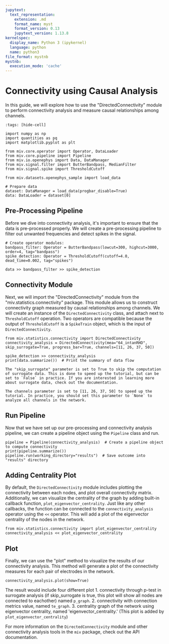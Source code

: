 ```yaml
---
jupytext:
  text_representation:
    extension: .md
    format_name: myst
    format_version: 0.13
    jupytext_version: 1.13.8
kernelspec:
  display_name: Python 3 (ipykernel)
  language: python
  name: python3
file_format: mystnb
mystnb:
  execution_mode: 'cache'
---
```


# Connectivity using Causal Analysis

In this guide, we will explore how to use the "DirectedConnectivity" module to perform connectivity analysis and measure causal relationships among channels.

```{code-cell} ipython3
:tags: [hide-cell]

import numpy as np
import quantities as pq
import matplotlib.pyplot as plt

from miv.core.operator import Operator, DataLoader
from miv.core.pipeline import Pipeline
from miv.io.openephys import Data, DataManager
from miv.signal.filter import ButterBandpass, MedianFilter
from miv.signal.spike import ThresholdCutoff

from miv.datasets.openephys_sample import load_data

# Prepare data
dataset: DataManager = load_data(progbar_disable=True)
data: DataLoader = dataset[0]
```

## Pre-Processing Pipeline

Before we dive into connectivity analysis, it's important to ensure that the data is pre-processed properly. We will create a pre-processing pipeline to filter out unwanted frequencies and detect spikes in the signal.

```{code-cell} ipython3
# Create operator modules:
bandpass_filter: Operator = ButterBandpass(lowcut=300, highcut=3000, order=4, tag="bandpass")
spike_detection: Operator = ThresholdCutoff(cutoff=4.0, dead_time=0.002, tag="spikes")

data >> bandpass_filter >> spike_detection
```

## Connectivity Module

Next, we will import the "DirectedConnectivity" module from the "miv.statistics.connectivity" package. This module allows us to construct connectivity graph measured by causal relationships among channels. We will create an instance of the `DirectedConnectivity` class, and attach next to `ThresholdCutoff` operation. Two operators are compatible because the output of `ThresholdCutoff` is a `SpikeTrain` object, which is the input of `DirectedConnectivity`.

```{code-cell} ipython3
from miv.statistics.connectivity import DirectedConnectivity
connectivity_analysis = DirectedConnectivity(mea="64_intanRHD", skip_surrogate=True, progress_bar=True, channels=[11, 26, 37, 50])

spike_detection >> connectivity_analysis
print(data.summarize())  # Print the summary of data flow
```

```{note}
The "skip_surrogate" parameter is set to True to skip the computation of surrogate data. This is done to speed up the tutorial, but can be set to `False` in practice. If you are interested in learning more about surrogate data, check out the documentation.
```

```{note}
The channels parameter is set to [11, 26, 37, 50] to speed up the tutorial. In practice, you should set this parameter to `None` to analyze all channels in the network.
```

## Run Pipeline

Now that we have set up our pre-processing and connectivity analysis pipeline, we can create a pipeline object using the `Pipeline` class and run.

```{code-cell} ipython3
pipeline = Pipeline(connectivity_analysis)  # Create a pipeline object to compute connectivity
print(pipeline.summarize())
pipeline.run(working_directory="results")  # Save outcome into "results" directory
```

## Adding Centrality Plot

By default, the `DirectedConnectivity` module includes plotting the connectivity between each nodes, and plot overall connectivity matrix.
Additionally, we can visualize the centrality of the graph by adding built-in callback function, `plot_eigenvector_centrality`. Just like any other callbacks, the function can be connected to the `connectivity_analysis` operator using the `<<` operator. This will add a plot of the eigenvector centrality of the nodes in the network.

```{code-cell} ipython3
from miv.statistics.connectivity import plot_eigenvector_centrality
connectivity_analysis << plot_eigenvector_centrality
```

## Plot

Finally, we can use the "plot" method to visualize the results of our connectivity analysis. This method will generate a plot of the connectivity measures for each pair of electrodes in the network.

```{code-cell} ipython3
connectivity_analysis.plot(show=True)
```

The result would include four different plot
    1. connectivity through p-test in surrogate analysis (if skip_surrogate is true, this plot will show all nodes are connected to eachother) named `p_graph`.
    2. connectivity with connection metrics value, named `te_graph`.
    3. centrality graph of the network using eigenvector centrality, named 'eigenvector_centrality.' (This plot is added by `plot_eigenvector_centrality`)

For more information on the `DirectedConnectivity` module and other connectivity analysis tools in the `miv` package, check out the API documentation.
